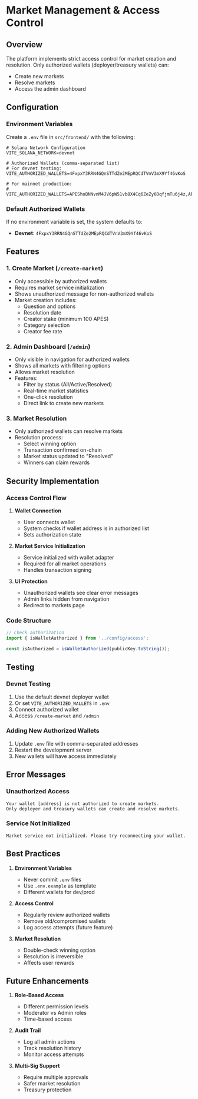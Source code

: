 # Market Management & Access Control

## Overview

The platform implements strict access control for market creation and resolution. Only authorized wallets (deployer/treasury wallets) can:
- Create new markets
- Resolve markets
- Access the admin dashboard

## Configuration

### Environment Variables

Create a `.env` file in `src/frontend/` with the following:

```env
# Solana Network Configuration
VITE_SOLANA_NETWORK=devnet

# Authorized Wallets (comma-separated list)
# For devnet testing:
VITE_AUTHORIZED_WALLETS=4FxpxY3RRN4GQnSTTdZe2MEpRQCdTVnV3mX9Yf46vKoS

# For mainnet production:
# VITE_AUTHORIZED_WALLETS=APEShoBNNvnM4JV6pW51vb8X4Cq6ZeZy6DqfjmTu6j4z,APESxbwPNyJW62vSY83zENJwoL2gXJ8HbpMBPWwJKGi2,XgkAtCrgMcz63WBm6LR1uqEKDDJM4q6tLxRH7Dg6nSe
```

### Default Authorized Wallets

If no environment variable is set, the system defaults to:
- **Devnet**: `4FxpxY3RRN4GQnSTTdZe2MEpRQCdTVnV3mX9Yf46vKoS`

## Features

### 1. Create Market (`/create-market`)
- Only accessible by authorized wallets
- Requires market service initialization
- Shows unauthorized message for non-authorized wallets
- Market creation includes:
  - Question and options
  - Resolution date
  - Creator stake (minimum 100 APES)
  - Category selection
  - Creator fee rate

### 2. Admin Dashboard (`/admin`)
- Only visible in navigation for authorized wallets
- Shows all markets with filtering options
- Allows market resolution
- Features:
  - Filter by status (All/Active/Resolved)
  - Real-time market statistics
  - One-click resolution
  - Direct link to create new markets

### 3. Market Resolution
- Only authorized wallets can resolve markets
- Resolution process:
  - Select winning option
  - Transaction confirmed on-chain
  - Market status updated to "Resolved"
  - Winners can claim rewards

## Security Implementation

### Access Control Flow

1. **Wallet Connection**
   - User connects wallet
   - System checks if wallet address is in authorized list
   - Sets authorization state

2. **Market Service Initialization**
   - Service initialized with wallet adapter
   - Required for all market operations
   - Handles transaction signing

3. **UI Protection**
   - Unauthorized wallets see clear error messages
   - Admin links hidden from navigation
   - Redirect to markets page

### Code Structure

```javascript
// Check authorization
import { isWalletAuthorized } from '../config/access';

const isAuthorized = isWalletAuthorized(publicKey.toString());
```

## Testing

### Devnet Testing
1. Use the default devnet deployer wallet
2. Or set `VITE_AUTHORIZED_WALLETS` in `.env`
3. Connect authorized wallet
4. Access `/create-market` and `/admin`

### Adding New Authorized Wallets
1. Update `.env` file with comma-separated addresses
2. Restart the development server
3. New wallets will have access immediately

## Error Messages

### Unauthorized Access
```
Your wallet [address] is not authorized to create markets.
Only deployer and treasury wallets can create and resolve markets.
```

### Service Not Initialized
```
Market service not initialized. Please try reconnecting your wallet.
```

## Best Practices

1. **Environment Variables**
   - Never commit `.env` files
   - Use `.env.example` as template
   - Different wallets for dev/prod

2. **Access Control**
   - Regularly review authorized wallets
   - Remove old/compromised wallets
   - Log access attempts (future feature)

3. **Market Resolution**
   - Double-check winning option
   - Resolution is irreversible
   - Affects user rewards

## Future Enhancements

1. **Role-Based Access**
   - Different permission levels
   - Moderator vs Admin roles
   - Time-based access

2. **Audit Trail**
   - Log all admin actions
   - Track resolution history
   - Monitor access attempts

3. **Multi-Sig Support**
   - Require multiple approvals
   - Safer market resolution
   - Treasury protection 
